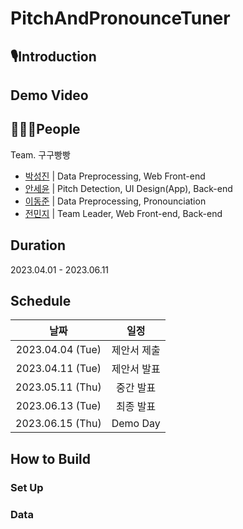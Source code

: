 # PitchAndPronounceTuner
## 🎙️Introduction

## Demo Video

## 🧑🏻‍💻People
Team. 구구빵빵
- [박성진](https://github.com/sjpark0070) | Data Preprocessing, Web Front-end
- [안세윤](https://github.com/yunniya097) | Pitch Detection, UI Design(App), Back-end
- [이동준](https://github.com/dongjun0207) | Data Preprocessing, Pronounciation
- [전민지](https://github.com/minji9924) | Team Leader, Web Front-end, Back-end

## Duration
2023.04.01 - 2023.06.11

## Schedule
|날짜|일정|
|:-----:|:-----:|
|2023.04.04 (Tue) | 제안서 제출 |
|2023.04.11 (Tue) | 제안서 발표 |
|2023.05.11 (Thu) | 중간 발표 |
|2023.06.13 (Tue) | 최종 발표 |
|2023.06.15 (Thu) | Demo Day |

## How to Build

### Set Up

### Data

